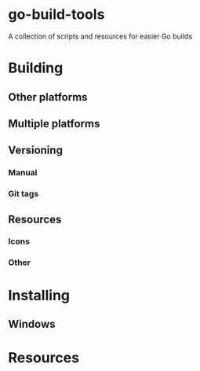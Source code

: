 # go-build-tools
A collection of scripts and resources for easier Go builds

# Building
## Other platforms
## Multiple platforms
## Versioning
### Manual
### Git tags
## Resources
### Icons
### Other

# Installing
## Windows

# Resources
